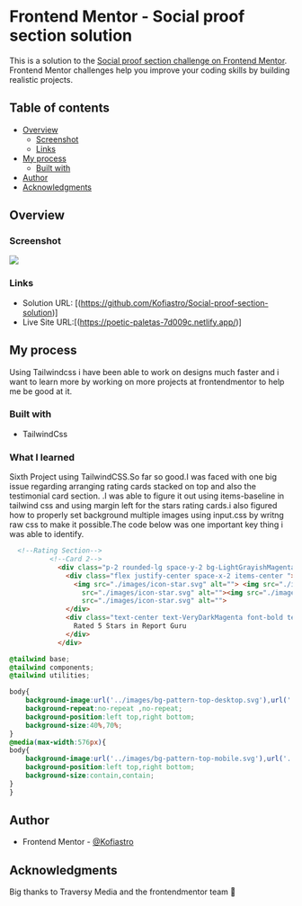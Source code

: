 # Frontend Mentor - Social proof section solution

This is a solution to the [Social proof section challenge on Frontend Mentor](https://www.frontendmentor.io/challenges/social-proof-section-6e0qTv_bA). Frontend Mentor challenges help you improve your coding skills by building realistic projects. 

## Table of contents

- [Overview](#overview)
  - [Screenshot](#screenshot)
  - [Links](#links)
- [My process](#my-process)
  - [Built with](#built-with)
- [Author](#author)
- [Acknowledgments](#acknowledgments)

## Overview

### Screenshot

![](./assets/images/results.png)

### Links

- Solution URL: [(https://github.com/Kofiastro/Social-proof-section-solution)]
- Live Site URL:[(https://poetic-paletas-7d009c.netlify.app/)]

## My process
Using Tailwindcss i have been able to work on designs much faster and i want to learn more by working on more projects at frontendmentor to help me be good at it.

### Built with

- TailwindCss

### What I learned

Sixth Project using TailwindCSS.So far so good.I was faced with one big issue regarding arranging rating cards stacked on top and also the testimonial card section. .I was able to figure it out using items-baseline in tailwind css and using margin left for the stars rating cards.i also figured how to properly set background  multiple images using input.css by writng raw css to make it possible.The code below was one important key thing i was able to identify.

```html
  <!--Rating Section-->
          <!--Card 2-->
            <div class="p-2 rounded-lg space-y-2 bg-LightGrayishMagenta md:flex md:justify-center md:max-w-md  md:space-x-3 md:-ml-20">
              <div class="flex justify-center space-x-2 items-center ">
                <img src="./images/icon-star.svg" alt=""> <img src="./images/icon-star.svg" alt=""><img
                  src="./images/icon-star.svg" alt=""><img src="./images/icon-star.svg" alt=""><img
                  src="./images/icon-star.svg" alt="">
              </div>
              <div class="text-center text-VeryDarkMagenta font-bold text-md">
                Rated 5 Stars in Report Guru
              </div>
            </div>

```

```css
@tailwind base;
@tailwind components;
@tailwind utilities;

body{
    background-image:url('../images/bg-pattern-top-desktop.svg'),url('../images/bg-pattern-bottom-desktop.svg');
    background-repeat:no-repeat ,no-repeat;
    background-position:left top,right bottom;
    background-size:40%,70%;
}
@media(max-width:576px){
body{
    background-image:url('../images/bg-pattern-top-mobile.svg'),url('../images/bg-pattern-bottom-mobile.svg');
    background-position:left top,right bottom;
    background-size:contain,contain;
}
}
```
## Author

- Frontend Mentor - [@Kofiastro](https://www.frontendmentor.io/profile/kofiastro)

## Acknowledgments

Big thanks to Traversy Media and the frontendmentor team 🎉
